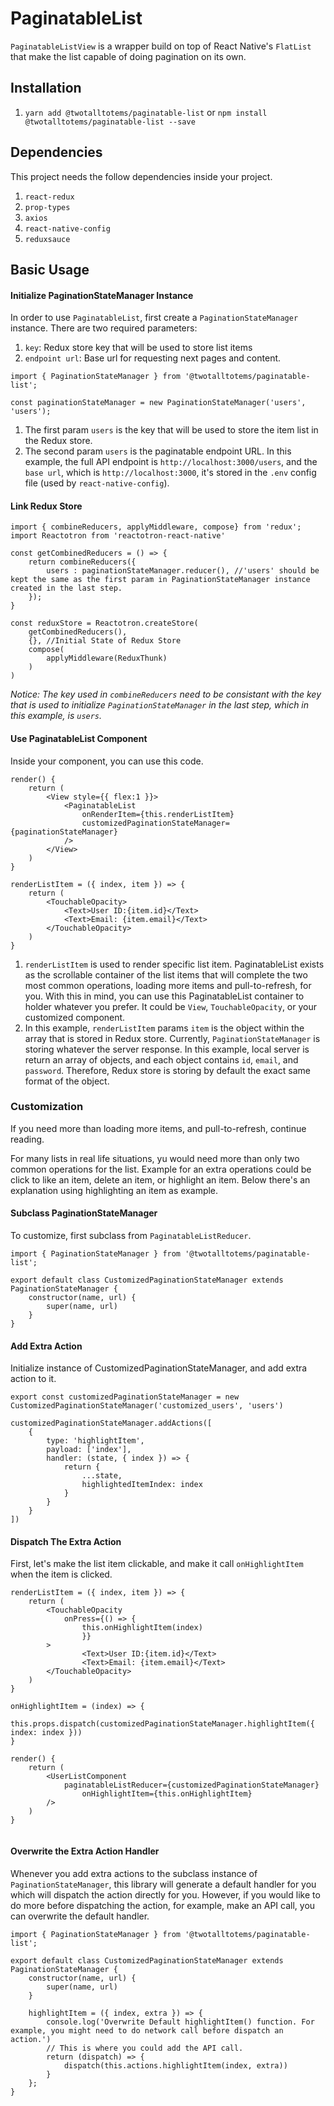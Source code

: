 # PaginatableList

`PaginatableListView` is a wrapper build on top of React Native's `FlatList` that make the list capable of doing pagination on its own.

## Installation
1. `yarn add @twotalltotems/paginatable-list` or `npm install @twotalltotems/paginatable-list --save` 


## Dependencies

This project needs the follow dependencies inside your project.

1. `react-redux`
1. `prop-types`
1. `axios`
1. `react-native-config`
1. `reduxsauce`

## Basic Usage

#### Initialize PaginationStateManager Instance

In order to use `PaginatableList`, first create a `PaginationStateManager` instance. There are two required parameters:
1. `key`: Redux store key that will be used to store list items
1. `endpoint url`: Base url for requesting next pages and content.

```
import { PaginationStateManager } from '@twotalltotems/paginatable-list';

const paginationStateManager = new PaginationStateManager('users', 'users');

```
1. The first param `users` is the key that will be used to store the item list in the Redux store. 
2. The second param `users` is the paginatable endpoint URL. In this example, the full API endpoint is `http://localhost:3000/users`, and the `base url`, which is `http://localhost:3000`, it's stored in  the `.env` config file (used by `react-native-config`). 

#### Link Redux Store

```
import { combineReducers, applyMiddleware, compose} from 'redux';
import Reactotron from 'reactotron-react-native'

const getCombinedReducers = () => {
    return combineReducers({
        users : paginationStateManager.reducer(), //'users' should be kept the same as the first param in PaginationStateManager instance created in the last step.
    });
}

const reduxStore = Reactotron.createStore(
	getCombinedReducers(),
	{}, //Initial State of Redux Store
	compose(
		applyMiddleware(ReduxThunk)
	)
)
```
*Notice: The key used in `combineReducers` need to be consistant with the key that is used to initialize `PaginationStateManager` in the last step, which in this example, is `users`.*

#### Use PaginatableList Component

Inside your component, you can use this code. 

```
render() {
    return (
        <View style={{ flex:1 }}>
            <PaginatableList
                onRenderItem={this.renderListItem}
                customizedPaginationStateManager={paginationStateManager}
            />
        </View>
    )
}

renderListItem = ({ index, item }) => {
    return (
        <TouchableOpacity>
            <Text>User ID:{item.id}</Text>
            <Text>Email: {item.email}</Text>
        </TouchableOpacity>
    )
}
```

1. `renderListItem` is used to render specific list item. PaginatableList exists as the scrollable container of the list items that will complete the two most common operations, loading more items and pull-to-refresh, for you. With this in mind, you can use this PaginatableList container to holder whatever you prefer. It could be `View`, `TouchableOpacity`, or your customized component.
2. In this example, `renderListItem` params `item` is the object within the array that is stored in Redux store. Currently, `PaginationStateManager` is storing whatever the server response. In this example, local server is return an array of objects, and each object contains `id`, `email`, and `password`. Therefore, Redux store is storing by default the exact same format of the object.


### Customization

If you need more than loading more items, and pull-to-refresh, continue reading.

For many lists in real life situations, yu would need more than only two common operations for the list. Example for an extra operations could be click to like an item, delete an item, or highlight an item. Below there's an explanation using highlighting an item as example.

#### Subclass PaginationStateManager

To customize, first subclass from `PaginatableListReducer`.

```
import { PaginationStateManager } from '@twotalltotems/paginatable-list';

export default class CustomizedPaginationStateManager extends PaginationStateManager {
    constructor(name, url) {
        super(name, url)
    }
}
```

#### Add Extra Action

Initialize instance of CustomizedPaginationStateManager, and add extra action to it.

```
export const customizedPaginationStateManager = new CustomizedPaginationStateManager('customized_users', 'users')

customizedPaginationStateManager.addActions([
    {
        type: 'highlightItem',
        payload: ['index'],
        handler: (state, { index }) => {
            return {
                ...state,
                highlightedItemIndex: index
            }  
        }
    }
])
```

#### Dispatch The Extra Action

First, let's make the list item clickable, and make it call `onHighlightItem` when the item is clicked.

```
renderListItem = ({ index, item }) => {
    return (
        <TouchableOpacity 
       		onPress={() => {
                this.onHighlightItem(index) 
            	}}
        >
            	<Text>User ID:{item.id}</Text>
            	<Text>Email: {item.email}</Text>
        </TouchableOpacity>
    )
}

onHighlightItem = (index) => {
    this.props.dispatch(customizedPaginationStateManager.highlightItem({ index: index }))
}
```

```
render() {
    return (
        <UserListComponent
           	paginatableListReducer={customizedPaginationStateManager}
            	onHighlightItem={this.onHighlightItem}
        />
    )
}
   
```

#### Overwrite the Extra Action Handler

Whenever you add extra actions to the subclass instance of `PaginationStateManager`, this library will generate a default handler for you which will dispatch the action directly for you. However, if you would like to do more before dispatching the action, for example, make an API call, you can overwrite the default handler. 
  
```
import { PaginationStateManager } from '@twotalltotems/paginatable-list';

export default class CustomizedPaginationStateManager extends PaginationStateManager {
    constructor(name, url) {
        super(name, url)
    }

    highlightItem = ({ index, extra }) => {
        console.log('Overwrite Default highlightItem() function. For example, you might need to do network call before dispatch an action.')
        // This is where you could add the API call.
        return (dispatch) => {
            dispatch(this.actions.highlightItem(index, extra))
        }
    }; 
}
```
